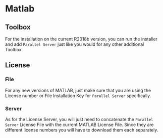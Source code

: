 # Matlab

## Toolbox

For the installation on the current R2018b version, you can run the installer 
and add `Parallel Server` just like you would for any other additional Toolbox.

## License

### File

For any new versions of MATLAB, just make sure that you are using the License 
 number or File Installation Key for `Parallel Server` specifically.

### Server

As for the License Server, you will just need to concatenate the `Parallel 
Server` License File with the current MATLAB License File.
Since they are different license numbers you will have to download them each separately.
